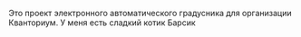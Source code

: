 Это проект электронного автоматического градусника для организации Кванториум. У меня есть сладкий котик Барсик
